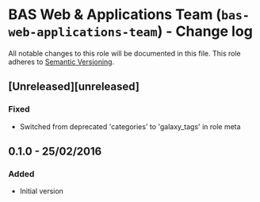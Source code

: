 # BAS Web & Applications Team (`bas-web-applications-team`) - Change log

All notable changes to this role will be documented in this file.
This role adheres to [Semantic Versioning](http://semver.org/spec/v2.0.0.html).

## [Unreleased][unreleased]

### Fixed

* Switched from deprecated 'categories' to 'galaxy_tags' in role meta

## 0.1.0 - 25/02/2016

### Added

* Initial version

